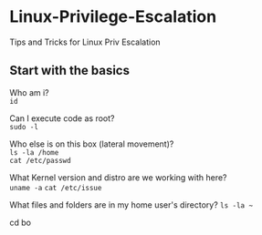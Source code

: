 # Linux-Privilege-Escalation
Tips and Tricks for Linux Priv Escalation

## Start with the basics

Who am i?  
`id`

Can I execute code as root?  
`sudo -l`

Who else is on this box (lateral movement)?  
`ls -la /home`  
`cat /etc/passwd`  

What Kernel version and distro are we working with here?  
`uname -a`
`cat /etc/issue`

What files and folders are in my home user's directory?
`ls -la ~`

cd bo
